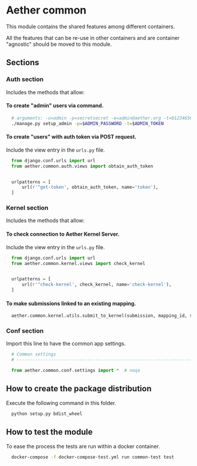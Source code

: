 # Aether common

This module contains the shared features among different containers.

All the features that can be re-use in other containers and are container
"agnostic" should be moved to this module.

## Sections

### Auth section

Includes the methods that allow:

#### To create "admin" users via command.

```bash
  # arguments: -u=admin -p=secretsecret -e=admin@aether.org -t=01234656789abcdefghij
  ./manage.py setup_admin -p=$ADMIN_PASSWORD -t=$ADMIN_TOKEN
```


#### To create "users" with auth token via POST request.

Include the view entry in the ``urls.py`` file.

```python
  from django.conf.urls import url
  from aether.common.auth.views import obtain_auth_token


  urlpatterns = [
      url(r'^get-token', obtain_auth_token, name='token'),
  ]
```


### Kernel section

Includes the methods that allow:

#### To check connection to Aether Kernel Server.

Include the view entry in the ``urls.py`` file.

```python
  from django.conf.urls import url
  from aether.common.kernel.views import check_kernel


  urlpatterns = [
      url(r'^check-kernel', check_kernel, name='check-kernel'),
  ]
```

#### To make submissions linked to an existing mapping.

```python
  aether.common.kernel.utils.submit_to_kernel(submission, mapping_id, submission_id=None)
```

### Conf section

Import this line to have the common app settings.

```python
  # Common settings
  # ------------------------------------------------------------------------------

  from aether.common.conf.settings import *  # noqa
```

## How to create the package distribution

Execute the following command in this folder.

```bash
  python setup.py bdist_wheel
```


## How to test the module

To ease the process the tests are run within a docker container.

```bash
  docker-compose -f docker-compose-test.yml run common-test test
```
